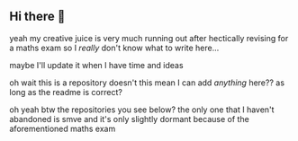 ## Hi there 👋

yeah my creative juice is very much running out after hectically revising for a maths exam so I *really* don't know what to write here...

maybe I'll update it when I have time and ideas

oh wait this is a repository doesn't this mean I can add *anything* here?? as long as the readme is correct?

oh yeah btw the repositories you see below? the only one that I haven't abandoned is smve and it's only slightly dormant because of the aforementioned maths exam

<!--
**ItsSunnyMonster/ItsSunnyMonster** is a ✨ _special_ ✨ repository because its `README.md` (this file) appears on your GitHub profile.

Here are some ideas to get you started:

- 🔭 I’m currently working on ...
- 🌱 I’m currently learning ...
- 👯 I’m looking to collaborate on ...
- 🤔 I’m looking for help with ...
- 💬 Ask me about ...
- 📫 How to reach me: ...
- 😄 Pronouns: ...
- ⚡ Fun fact: ...
-->
